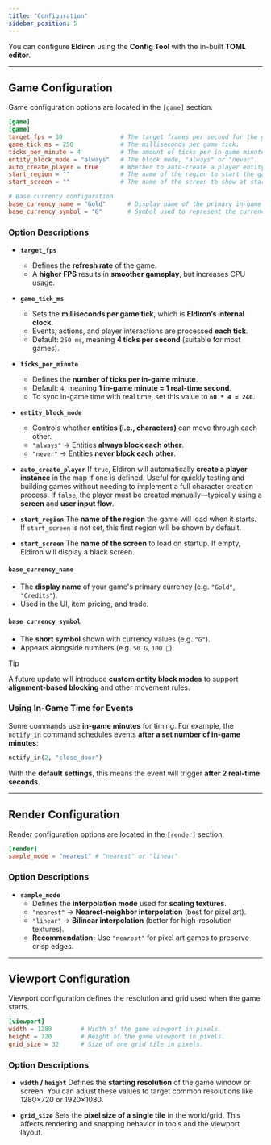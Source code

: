```yaml
---
title: "Configuration"
sidebar_position: 5
---
```


You can configure **Eldiron** using the **Config Tool** with the in-built **TOML editor**.

---

## Game Configuration

Game configuration options are located in the `[game]` section.

```toml
[game]
[game]
target_fps = 30                # The target frames per second for the game.
game_tick_ms = 250             # The milliseconds per game tick.
ticks_per_minute = 4           # The amount of ticks per in-game minute.
entity_block_mode = "always"   # The block mode, "always" or "never".
auto_create_player = true      # Whether to auto-create a player entity.
start_region = ""              # The name of the region to start the game in.
start_screen = ""              # The name of the screen to show at startup.

# Base currency configuration
base_currency_name = "Gold"      # Display name of the primary in-game currency.
base_currency_symbol = "G"       # Symbol used to represent the currency (e.g. "G" for Gold).
```
### **Option Descriptions**

- **`target_fps`**
  - Defines the **refresh rate** of the game.
  - A **higher FPS** results in **smoother gameplay**, but increases CPU usage.

- **`game_tick_ms`**
  - Sets the **milliseconds per game tick**, which is **Eldiron’s internal clock**.
  - Events, actions, and player interactions are processed **each tick**.
  - Default: `250 ms`, meaning **4 ticks per second** (suitable for most games).

- **`ticks_per_minute`**
  - Defines the **number of ticks per in-game minute**.
  - Default: `4`, meaning **1 in-game minute = 1 real-time second**.
  - To sync in-game time with real time, set this value to **`60 * 4 = 240`**.

- **`entity_block_mode`**
  - Controls whether **entities (i.e., characters)** can move through each other.
  - `"always"` → Entities **always block each other**.
  - `"never"` → Entities **never block each other**.

- **`auto_create_player`**
  If `true`, Eldiron will automatically **create a player instance** in the map if one is defined.
  Useful for quickly testing and building games without needing to implement a full character creation process.
  If `false`, the player must be created manually—typically using a **screen** and **user input flow**.

- **`start_region`**
  The **name of the region** the game will load when it starts.
  If `start_screen` is not set, this first region will be shown by default.

- **`start_screen`**
  The **name of the screen** to load on startup.
  If empty, Eldiron will display a black screen.

#### `base_currency_name`
- The **display name** of your game's primary currency (e.g. `"Gold"`, `"Credits"`).
- Used in the UI, item pricing, and trade.

#### `base_currency_symbol`
- The **short symbol** shown with currency values (e.g. `"G"`).
- Appears alongside numbers (e.g. `50 G`, `100 💎`).

> [!TIP]
> A future update will introduce **custom entity block modes** to support **alignment-based blocking** and other movement rules.

### **Using In-Game Time for Events**

Some commands use **in-game minutes** for timing.
For example, the `notify_in` command schedules events **after a set number of in-game minutes**:

```python
notify_in(2, "close_door")
```

With the **default settings**, this means the event will trigger **after 2 real-time seconds**.

---

## Render Configuration

Render configuration options are located in the `[render]` section.

```toml
[render]
sample_mode = "nearest" # "nearest" or "linear"
```
### **Option Descriptions**

- **`sample_mode`**
  - Defines the **interpolation mode** used for **scaling textures**.
  - `"nearest"` → **Nearest-neighbor interpolation** (best for pixel art).
  - `"linear"` → **Bilinear interpolation** (better for high-resolution textures).
  - **Recommendation:** Use `"nearest"` for pixel art games to preserve crisp edges.

---

## Viewport Configuration

Viewport configuration defines the resolution and grid used when the game starts.

```toml
[viewport]
width = 1280        # Width of the game viewport in pixels.
height = 720        # Height of the game viewport in pixels.
grid_size = 32      # Size of one grid tile in pixels.
```

  ### **Option Descriptions**

  - **`width` / `height`**
    Defines the **starting resolution** of the game window or screen.
    You can adjust these values to target common resolutions like 1280×720 or 1920×1080.

  - **`grid_size`**
    Sets the **pixel size of a single tile** in the world/grid.
    This affects rendering and snapping behavior in tools and the viewport layout.
